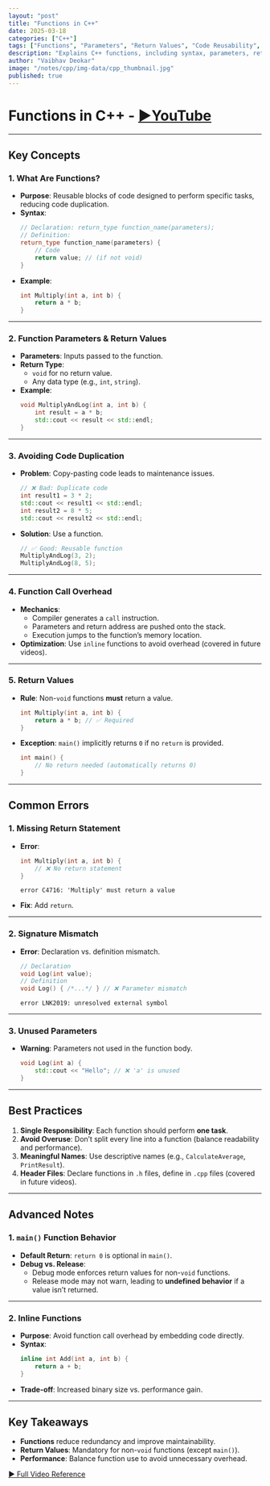 ```yaml
---
layout: "post"
title: "Functions in C++"
date: 2025-03-18
categories: ["C++"]
tags: ["Functions", "Parameters", "Return Values", "Code Reusability", "Call Stack", "Inline Functions"]
description: "Explains C++ functions, including syntax, parameters, return values, avoiding code duplication, call overhead, and best practices."
author: "Vaibhav Deokar"
image: "/notes/cpp/img-data/cpp_thumbnail.jpg"
published: true
---
```

# Functions in C++ - [▶️YouTube](https://www.youtube.com/watch?v=V9zuox47zr0&list=PLlrATfBNZ98dudnM48yfGUldqGD0S4FFb&index=9)  

---

## **Key Concepts**  
### 1. **What Are Functions?**  
- **Purpose**: Reusable blocks of code designed to perform specific tasks, reducing code duplication.  
- **Syntax**:  
  ```cpp  
  // Declaration: return_type function_name(parameters);  
  // Definition:  
  return_type function_name(parameters) {  
      // Code  
      return value; // (if not void)  
  }  
  ```  
- **Example**:  
  ```cpp  
  int Multiply(int a, int b) {  
      return a * b;  
  }  
  ```  

---

### 2. **Function Parameters & Return Values**  
- **Parameters**: Inputs passed to the function.  
- **Return Type**:  
  - `void` for no return value.  
  - Any data type (e.g., `int`, `string`).  
- **Example**:  
  ```cpp  
  void MultiplyAndLog(int a, int b) {  
      int result = a * b;  
      std::cout << result << std::endl;  
  }  
  ```  

---

### 3. **Avoiding Code Duplication**  
- **Problem**: Copy-pasting code leads to maintenance issues.  
  ```cpp  
  // ❌ Bad: Duplicate code  
  int result1 = 3 * 2;  
  std::cout << result1 << std::endl;  
  int result2 = 8 * 5;  
  std::cout << result2 << std::endl;  
  ```  
- **Solution**: Use a function.  
  ```cpp  
  // ✅ Good: Reusable function  
  MultiplyAndLog(3, 2);  
  MultiplyAndLog(8, 5);  
  ```  

---

### 4. **Function Call Overhead**  
- **Mechanics**:  
  - Compiler generates a `call` instruction.  
  - Parameters and return address are pushed onto the stack.  
  - Execution jumps to the function’s memory location.  
- **Optimization**: Use `inline` functions to avoid overhead (covered in future videos).  

---

### 5. **Return Values**  
- **Rule**: Non-`void` functions **must** return a value.  
  ```cpp  
  int Multiply(int a, int b) {  
      return a * b; // ✅ Required  
  }  
  ```  
- **Exception**: `main()` implicitly returns `0` if no `return` is provided.  
  ```cpp  
  int main() {  
      // No return needed (automatically returns 0)  
  }  
  ```  

---

## **Common Errors**  
### 1. **Missing Return Statement**  
- **Error**:  
  ```cpp  
  int Multiply(int a, int b) {  
      // ❌ No return statement  
  }  
  ```  
  ```  
  error C4716: 'Multiply' must return a value  
  ```  
- **Fix**: Add `return`.  

---

### 2. **Signature Mismatch**  
- **Error**: Declaration vs. definition mismatch.  
  ```cpp  
  // Declaration  
  void Log(int value);  
  // Definition  
  void Log() { /*...*/ } // ❌ Parameter mismatch  
  ```  
  ```  
  error LNK2019: unresolved external symbol  
  ```  

---

### 3. **Unused Parameters**  
- **Warning**: Parameters not used in the function body.  
  ```cpp  
  void Log(int a) {  
      std::cout << "Hello"; // ❌ 'a' is unused  
  }  
  ```  

---

## **Best Practices**  
1. **Single Responsibility**: Each function should perform **one task**.  
2. **Avoid Overuse**: Don’t split every line into a function (balance readability and performance).  
3. **Meaningful Names**: Use descriptive names (e.g., `CalculateAverage`, `PrintResult`).  
4. **Header Files**: Declare functions in `.h` files, define in `.cpp` files (covered in future videos).  

---

## **Advanced Notes**  
### 1. **`main()` Function Behavior**  
- **Default Return**: `return 0` is optional in `main()`.  
- **Debug vs. Release**:  
  - Debug mode enforces return values for non-`void` functions.  
  - Release mode may not warn, leading to **undefined behavior** if a value isn’t returned.  

---

### 2. **Inline Functions**  
- **Purpose**: Avoid function call overhead by embedding code directly.  
- **Syntax**:  
  ```cpp  
  inline int Add(int a, int b) {  
      return a + b;  
  }  
  ```  
- **Trade-off**: Increased binary size vs. performance gain.  

---

## **Key Takeaways**  
- **Functions** reduce redundancy and improve maintainability.  
- **Return Values**: Mandatory for non-`void` functions (except `main()`).  
- **Performance**: Balance function use to avoid unnecessary overhead.  

[▶️ Full Video Reference](https://www.youtube.com/watch?v=V9zuox47zr0)
